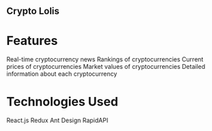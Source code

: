 ## Crypto Lolis 

# Features
Real-time cryptocurrency news
Rankings of cryptocurrencies
Current prices of cryptocurrencies
Market values of cryptocurrencies
Detailed information about each cryptocurrency

# Technologies Used
React.js
Redux
Ant Design
RapidAPI
